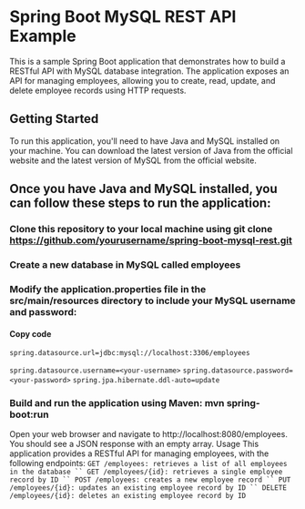 # Spring Boot MySQL REST API Example

This is a sample Spring Boot application that demonstrates how to build a RESTful API with MySQL database integration. The application exposes an API for managing employees, allowing you to create, read, update, and delete employee records using HTTP requests.

## Getting Started
To run this application, you'll need to have Java and MySQL installed on your machine. You can download the latest version of Java from the official website and the latest version of MySQL from the official website.

## Once you have Java and MySQL installed, you can follow these steps to run the application:

### Clone this repository to your local machine using git clone https://github.com/yourusername/spring-boot-mysql-rest.git
### Create a new database in MySQL called employees
### Modify the application.properties file in the src/main/resources directory to include your MySQL username and password:

#### Copy code
`spring.datasource.url=jdbc:mysql://localhost:3306/employees`

`spring.datasource.username=<your-username>`
`spring.datasource.password=<your-password>`
`spring.jpa.hibernate.ddl-auto=update`

### Build and run the application using Maven: mvn spring-boot:run

Open your web browser and navigate to http://localhost:8080/employees. You should see a JSON response with an empty array.
Usage
This application provides a RESTful API for managing employees, with the following endpoints:
`
GET /employees: retrieves a list of all employees in the database
``
GET /employees/{id}: retrieves a single employee record by ID
``
POST /employees: creates a new employee record
``
PUT /employees/{id}: updates an existing employee record by ID
``
DELETE /employees/{id}: deletes an existing employee record by ID
`
